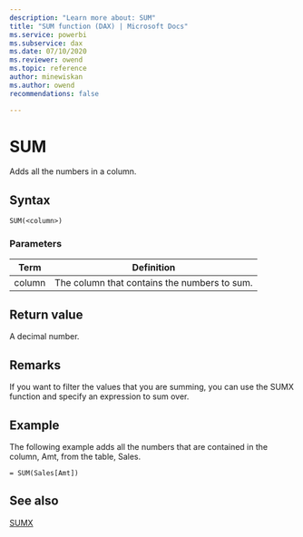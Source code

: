 ```yaml
---
description: "Learn more about: SUM"
title: "SUM function (DAX) | Microsoft Docs"
ms.service: powerbi 
ms.subservice: dax 
ms.date: 07/10/2020
ms.reviewer: owend
ms.topic: reference
author: minewiskan
ms.author: owend 
recommendations: false

---
```

# SUM

Adds all the numbers in a column.  
  
## Syntax  
  
```dax
SUM(<column>)  
```
  
### Parameters  
  
|Term|Definition|  
|--------|--------------|  
|column|The column that contains the numbers to sum.|  
  
## Return value

A decimal number.  
  
## Remarks  
  
If you want to filter the values that you are summing, you can use the SUMX function and specify an expression to sum over.  
  
## Example

The following example adds all the numbers that are contained in the column, Amt, from the table, Sales.  
  
```dax
= SUM(Sales[Amt])  
```
  
## See also

[SUMX](sumx-function-dax.md)
